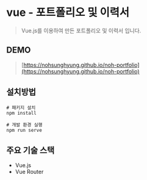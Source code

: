 # vue - 포트폴리오 및 이력서

> Vue.js를 이용하여 만든 포트폴리오 및 이력서 입니다.

## DEMO

> [https://nohsunghyung.github.io/noh-portfolio](https://nohsunghyung.github.io/noh-portfolio)

## 설치방법

```
# 패키지 설치
npm install

# 개발 환경 실행
npm run serve
```

## 주요 기술 스택
* Vue.js
* Vue Router
